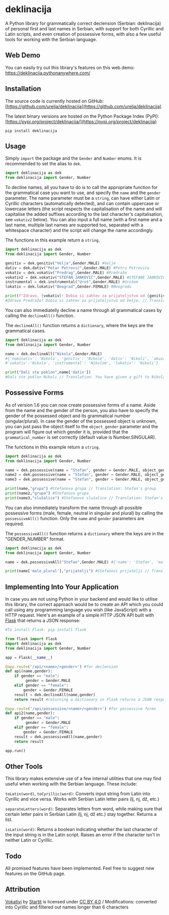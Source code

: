 # deklinacija
A Python library for grammatically correct declension (Serbian: deklinacija) of personal first and last names in Serbian, with support for both Cyrillic and Latin scripts, and even creation of possessive forms, with also a few useful tools for working with the Serbian language.

## Web Demo
You can easily try out this library's features on this web demo: https://deklinacija.pythonanywhere.com/

## Installation
The source code is currently hosted on GitHub: [https://github.com/urelja/deklinacija](https://github.com/urelja/deklinacija)

The latest binary versions are hosted on the Python Package Index (PyPI): [https://pypi.org/project/deklinacija/](https://pypi.org/project/deklinacija)
```properties
pip install deklinacija
```
## Usage
Simply `import` the package and the `Gender` and `Number` enums. It is recommended to set the alias to `dek`.

```python
import deklinacija as dek
from deklinacija import Gender, Number
```
To decline names, all you have to do is to call the appropriate function for the grammatical case you want to use, and specify the `name` and the `gender` parameter. The name parameter must be a `string`, can have either Latin or Cyrillic characters (automatically detected), and can contain uppercase or lowercase letters (the script respects the capitalisation of the name and will capitalise the added suffixes according to the last character's capitalisation, see `vokativ2` below). You can also input a full name (with a first name and a last name, multiple last names are supported too, separated with a whitespace character) and the script will change the name accordingly. 

The functions in this example return a `string`.
```python
import deklinacija as dek
from deklinacija import Gender, Number

genitiv = dek.genitiv("Velja",Gender.MALE) #Velje
dativ = dek.dativ("Petar Petrović",Gender.MALE) #Petru Petroviću
vokativ = dek.vokativ("Predrag",Gender.MALE) #Predraže
vokativ2 = dek.vokativ("STEFAN JANKOVIĆ",Gender.MALE) #STEFANE JANKOVIĆU
instrumental = dek.instrumental("Uroš",Gender.MALE) #Urošem
lokativ = dek.lokativ("Beograd",Gender.FEMALE) #Beogradu

print(f"Zdravo, {vokativ}! Dobio si zahtev za prijateljstvo od {genitiv}.") 
#Zdravo Predraže! Dobio si zahtev za prijateljstvo od Velje. // Translation: Hello Predrag! You have received a friend request from Velja.
```

You can also immediatelly decline a name through all grammatical cases by calling the `declineAll()` function.

The `declineAll()` function returns a `dictionary`, where the keys are the grammatical cases.

```python
import deklinacija as dek
from deklinacija import Gender, Number

name = dek.declineAll("Nikola",Gender.MALE) 
#{'nominativ': 'Nikola', 'genitiv': 'Nikole', 'dativ': 'Nikoli', 'akuzativ': 'Nikolu', 
#'vokativ':'Nikola', 'instrumental': 'Nikolom', 'lokativ': 'Nikoli'}

print("Dali ste poklon",name['dativ']) 
#Dali ste poklon Nikoli // Translation: You have given a gift to Nikola
```

## Possessive Forms
As of version 1.6 you can now create possessive forms of a name. Aside from the name and the gender of the person, you also have to specify the gender of the possessed object and its grammatical number (singular/plural). In case the gender of the possessed object is unknown, you can just pass the object itself to the `object_gender` parameter and the program will figure out which gender it is, provided that the `grammatical_number` is set correctly (default value is Number.SINGULAR).

The functions in this example return a `string`.
```python
import deklinacija as dek
from deklinacija import Gender, Number

name = dek.possessive(name = "Stefan", gender = Gender.MALE, object_gender = Gender.FEMALE, grammatical_number = Number.SINGULAR)
name2 = dek.possessive(name = "Stefan", gender = Gender.MALE, object_gender = "grupa") #passing the object "group" instead of Gender.FEMALE, default grammatical_number value is Number.SINGULAR so it's not required to specify it in this case
name3 = dek.possessive(name = "Stefan", gender = Gender.MALE, object_gender = "slušalice", grammatical_number = Number.PLURAL) #passing the object "headphones"

print(name,"grupa") #Stefanova grupa // Translation: Stefan's group
print(name2,"grupa") #Stefanova grupa
print(name3,"slušalice") #Stefanove slušalice // Translation: Stefan's headphones
```

You can also immediately transform the name through all possible possessive forms (male, female, neutral in singular and plural) by calling the `possessiveAll()` function. Only the `name` and `gender` parameters are required.

The `possessiveAll()` function returns a `dictionary` where the keys are in the "GENDER_NUMBER" format.

```python
import deklinacija as dek
from deklinacija import Gender, Number

name = dek.possessiveAll("Stefan",Gender.MALE) #{'name': 'Stefan', 'male_singular': 'Stefanov', 'male_plural': 'Stefanovi', 'female_singular': 'Stefanova', 'female_plural': 'Stefanove', 'neutral_singular': 'Stefanovo', 'neutral_plural': 'Stefanova'}

print(name['male_plural'],"prijatelji") #Stefanovi prijatelji // Translation: Stefan's friends
```

## Implementing Into Your Application
In case you are not using Python in your backend and would like to utilise this library, the correct approach would be to create an API which you could call using any programming language you wish (like JavaScript) with a HTTP request. Here's an example of a simple HTTP JSON API built with [Flask](https://flask.palletsprojects.com/en/) that returns a JSON response:
```python
#To install Flask: pip install flask

from flask import Flask
import deklinacija as dek
from deklinacija import Gender, Number

app = Flask(__name__)

@app.route('/api/<name>/<gender>') #for declension
def api(name,gender):
    if gender == "male":
         gender = Gender.MALE
    elif gender == "female":
        gender = Gender.FEMALE
    result = dek.declineAll(name,gender)
    return result #returning a dictionary in Flask returns a JSON response

@app.route('/api/possessive/<name>/<gender>') #for possessive forms
def api2(name,gender):
    if gender == "male":
         gender = Gender.MALE
    elif gender == "female":
        gender = Gender.FEMALE
    result = dek.possessiveAll(name,gender)
    return result

app.run()
```

## Other Tools
This library makes extensive use of a few internal utilities that one may find useful when working with the Serbian language. These include:

`toLatin(word)`, `toCyrillic(word)`: Converts input string from Latin into Cyrillic and vice versa. Works with Serbian Latin letter pairs (lj, nj, dž, etc.)

`separateLetters(word)`: Separates letters from word, while making sure that certain letter pairs in Serbian Latin (lj, nj, dž etc.) stay together. Returns a list.

`isLatin(word)`: Returns a boolean indicating whether the last character of the input string is in the Latin script. Raises an error if the character isn't in neither Latin or Cyrillic.

## Todo
All promised features have been implemented. Feel free to suggest new features on the GitHub page.


## Attribution
[Vokativi](https://github.com/startitrs/vokativi) by [Startit](https://github.com/startitrs) is licensed under [CC BY 4.0](https://creativecommons.org/licenses/by/4.0/) / Modifications: converted into Cyrillic and filtered out names longer than 6 characters
